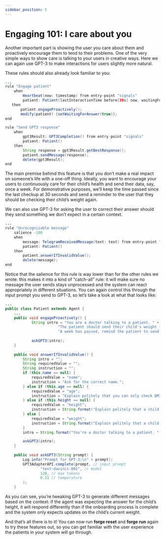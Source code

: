 ```yaml
---
sidebar_position: 5
---
```


# Engaging 101: I care about you

Another important part is showing the user you care about them and proactively encourage them to tend to their problems.
One of the very simple ways to show care is talking to your users in creative ways. Here we can again use GPT-3 to make interactions for users slightly more natural.

These rules should also already look familiar to you:

```java title="rules/patient/Patient.drl"
...
rule "Engage patient"
    when
        Heartbeat(now: timestamp) from entry-point "signals"
        patient: Patient(lastInteractionTime before[30s] now, waitingForAnswer != true)
   then
       patient.engageProactively();
       modify(patient) {setWaitingForAnswer(true)};
end

rule "Send GPT3 response"
    when
        gpt3Result: GPT3Completion() from entry-point "signals"
        patient: Patient()
    then
        String response = gpt3Result.getBestResponse();
        patient.sendMessage(response);
        delete(gpt3Result);
end
```

The main premise behind this feature is that you don’t make a real impact on someone’s life with a one-off thing. 
Ideally, you want to encourage your users to continuously care for their child’s health and send their data, say, once a week. 
For demonstrative purposes, we’ll keep the time passed since the last checkup at 30 seconds and send a reminder to the user that they should be checking their child’s weight again. 

We can also use GPT-3 for asking the user to correct their answer should they send something we don’t expect in a certain context.

```java title="rules/patient/Patient.drl"
...
rule "Unrecognizable message"
    salience -100
    when
        message: TelegramReceivedMessage(text: text) from entry-point "signals"
        patient: Patient()
    then
        patient.answerIfInvalidValue();
        delete(message);
end
```

Notice that the salience for this rule is way lower than for the other rules we wrote: this makes it into a kind of “catch-all” rule: it will make sure no message the user sends stays unprocessed and the system can react appropriately in different situations.
You can again control this through the input prompt you send to GPT-3, so let’s take a look at what that looks like:

```java title="agents/patient/Patient.java"
...
public class Patient extends Agent {
    ...
    public void engageProactively() {
            String intro = "You are a doctor talking to a patient. " +
                        "The patient should send their child's weight for a regular check-up. " +
                        "A week has passed, remind the patient to send you the updated weight so the doctor could check it.";
    
            askGPT3(intro);
    }
    
    public void answerIfInvalidValue() {
        String intro = "";
        String requiredValue = "";
        String instruction = "";
        if (this.name == null) {
            requiredValue = "name";
            instruction = "Ask for the correct name.";
        } else if (this.age == null) {
            requiredValue = "age";
            instruction = "Explain politely that you can only check BMI for age 2 to 15. Ask for an age in that range.";
        } else if (this.height == null) {
            requiredValue = "height";
            instruction = String.format("Explain politely that a child of age %d cannot be this tall. Ask for the correct height.", this.age);
        } else {
            requiredValue = "weight";
            instruction = String.format("Explain politely that a child of age %d who is %d tall cannot weigh that much. Ask for a correct latest weight for their child in the number of kilograms.", this.age, this.height);
        }
        intro = String.format("You're a doctor talking to a patient. " + "The patient should send you their child's %s. ", requiredValue) + "The patient sent you an invalid message. " + instruction + " The doctor says:";

        askGPT3(intro);
    }
    
    public void askGPT3(String prompt) {
        Log.info("Prompt for GPT-3:\n" + prompt);
        GPT3AdapterAPI.complete(prompt, // input prompt
                "text-davinci-001", // model
                128, // max tokens
                0.31 // temperature
        );
    }
```
As you can see, you’re tweaking GPT-3 to generate different messages based on the context: if the agent was expecting the answer for the child’s height, it will respond differently than if the onboarding process is complete 
and the system only expects updates on the child’s current weight.

And that’s all there is to it! You can now run **forge reset** and **forge run** again to try these features out, so you can get familiar with the user experience the patients in your system will go through.
